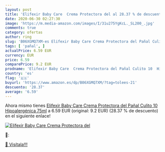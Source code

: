 ```yaml
---
layout: post
title: 'Elifexir Baby Care  Crema Protectora del al 28.37 % de descuento'
date: 2020-06-30 02:27:30
image: 'https://m.media-amazon.com/images/I/31u275YgKcL._SL200_.jpg'
comments: true
category: ofertas
author: ring
slug: 'B06XGMQ7XM-es Elifexir Baby Care Crema Protectora del Pañal Culito 10...'
tags: [ 'pañal', ]
actualPrice: 6.59 EUR
currency: EUR
price: 6.59
comparePrice: 9.2 EUR
prodname: 'Elifexir Baby Care  Crema Protectora del Pañal Culito 10  Hipoalergénica  75ml'
country: 'es'
flag: '🇪🇸'
buyurl: 'https://www.amazon.es/dp/B06XGMQ7XM/?tag=tolees-21'
descuento: '28.37'
average: '6.59'
---
```


Ahora mismo tienes [Elifexir Baby Care  Crema Protectora del Pañal Culito 10  Hipoalergénica  75ml](https://www.amazon.es/dp/B06XGMQ7XM/?tag=tolees-21) a 6.59 EUR (original: 9.2 EUR) (28.37 %  de descuento) en el siguiente enlace!

[![Elifexir Baby Care  Crema Protectora del](https://m.media-amazon.com/images/I/31u275YgKcL._SL200_.jpg)](https://www.amazon.es/dp/B06XGMQ7XM/?tag=tolees-21)

🔎:


[🛒 Visítala!!!](https://www.amazon.es/dp/B06XGMQ7XM/?tag=tolees-21)

